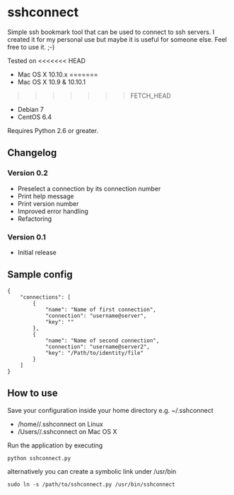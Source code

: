 sshconnect
==========

Simple ssh bookmark tool that can be used to connect to ssh servers.
I created it for my personal use but maybe it is useful for someone else. Feel free to use it. ;-)

Tested on
<<<<<<< HEAD
- Mac OS X 10.10.x
=======
- Mac OS X 10.9 & 10.10.1
>>>>>>> FETCH_HEAD
- Debian 7
- CentOS 6.4

Requires Python 2.6 or greater.

Changelog
----------
### Version 0.2
- Preselect a connection by its connection number
- Print help message
- Print version number
- Improved error handling
- Refactoring

### Version 0.1
- Initial release

Sample config
----------

	{
		"connections": [
	 		{
	 			"name": "Name of first connection",
	 			"connection": "username@server",
	 			"key": ""
	 		},
	 		{
	 			"name": "Name of second connection",
	 			"connection": "username@server2",
	 			"key": "/Path/to/identity/file"
	 		}
	 	]
	}
	
How to use
----------
Save your configuration inside your home directory e.g. ~/.sshconnect

- /home/<your username>/.sshconnect on Linux
- /Users/<your username>/.sshconnect on Mac OS X

Run the application by executing 

	python sshconnect.py

alternatively you can create a symbolic link under /usr/bin 

	sudo ln -s /path/to/sshconnect.py /usr/bin/sshconnect

